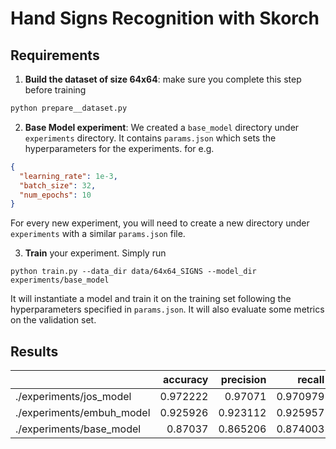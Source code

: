 # Hand Signs Recognition with Skorch
## Requirements
1. __Build the dataset of size 64x64__: make sure you complete this step before training
```bash
python prepare__dataset.py
```
2. __Base Model experiment__: We created a `base_model` directory under `experiments` directory. 
It contains `params.json` which sets the hyperparameters for the experiments. for e.g.
```json
{
  "learning_rate": 1e-3,
  "batch_size": 32,
  "num_epochs": 10
}
```
For every new experiment, you will need to create a new directory under `experiments` with a similar `params.json` file.

3. __Train__ your experiment. Simply run
```
python train.py --data_dir data/64x64_SIGNS --model_dir experiments/base_model
```
It will instantiate a model and train it on the training set following the hyperparameters specified in `params.json`. It will also evaluate some metrics on the validation set.

## Results
|                           |   accuracy |   precision |   recall |       f1 |
|:--------------------------|-----------:|------------:|---------:|---------:|
| ./experiments/jos_model   |   0.972222 |    0.97071  | 0.970979 | 0.970659 |
| ./experiments/embuh_model |   0.925926 |    0.923112 | 0.925957 | 0.923412 |
| ./experiments/base_model  |   0.87037  |    0.865206 | 0.874003 | 0.865857 |
